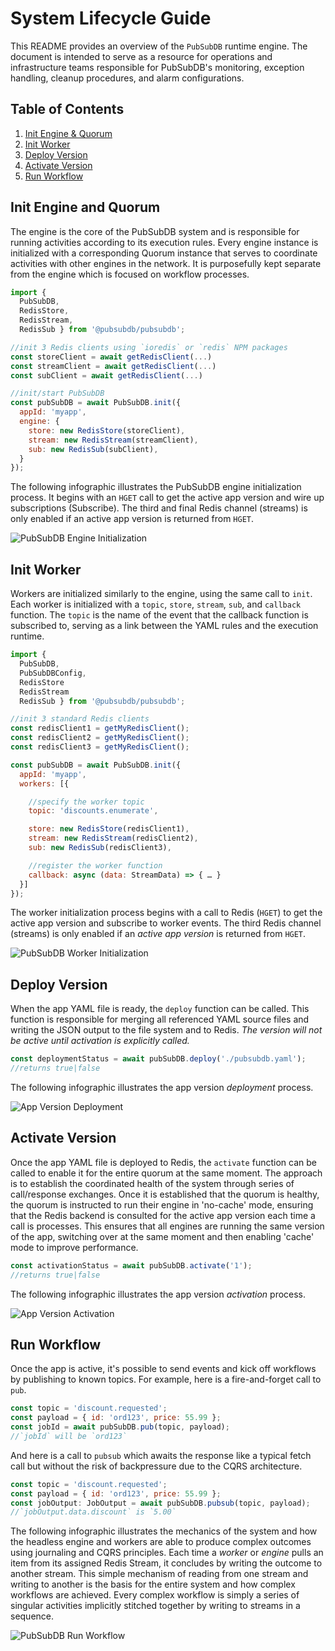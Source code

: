 # System Lifecycle Guide

This README provides an overview of the `PubSubDB` runtime engine. The document is intended to serve as a resource for operations and infrastructure teams responsible for PubSubDB's monitoring, exception handling, cleanup procedures, and alarm configurations. 

## Table of Contents
1. [Init Engine & Quorum](#init-engine-and-quorum)
2. [Init Worker](#init-worker)
3. [Deploy Version](#deploy-version)
4. [Activate Version](#activate-version)
5. [Run Workflow](#run-workflow)

## Init Engine and Quorum
The engine is the core of the PubSubDB system and is responsible for running activities according to its execution rules. Every engine instance is initialized with a corresponding Quorum instance that serves to coordinate activities with other engines in the network. It is purposefully kept separate from the engine which is focused on workflow processes.

```javascript
import {
  PubSubDB,
  RedisStore,
  RedisStream,
  RedisSub } from '@pubsubdb/pubsubdb';

//init 3 Redis clients using `ioredis` or `redis` NPM packages
const storeClient = await getRedisClient(...)
const streamClient = await getRedisClient(...)
const subClient = await getRedisClient(...)

//init/start PubSubDB
const pubSubDB = await PubSubDB.init({
  appId: 'myapp',
  engine: {
    store: new RedisStore(storeClient),
    stream: new RedisStream(streamClient),
    sub: new RedisSub(subClient),
  }
});
```

The following infographic illustrates the PubSubDB engine initialization process. It begins with an `HGET` call to get the active app version and wire up subscriptions (Subscribe). The third and final Redis channel (streams) is only enabled if an active app version is returned from `HGET`.

<img src="./img/lifecycle/init_engine.png" alt="PubSubDB Engine Initialization" style="max-width:600px;">

## Init Worker
Workers are initialized similarly to the engine, using the same call to `init`. Each worker is initialized with a `topic`, `store`, `stream`, `sub`, and `callback` function. The `topic` is the name of the event that the callback function is subscribed to, serving as a link between the YAML rules and the execution runtime.

```javascript
import {
  PubSubDB,
  PubSubDBConfig,
  RedisStore
  RedisStream
  RedisSub } from '@pubsubdb/pubsubdb';

//init 3 standard Redis clients
const redisClient1 = getMyRedisClient();
const redisClient2 = getMyRedisClient();
const redisClient3 = getMyRedisClient();

const pubSubDB = await PubSubDB.init({
  appId: 'myapp',
  workers: [{

    //specify the worker topic
    topic: 'discounts.enumerate',

    store: new RedisStore(redisClient1),
    stream: new RedisStream(redisClient2),
    sub: new RedisSub(redisClient3),

    //register the worker function
    callback: async (data: StreamData) => { … }
  }]
});
```

The worker initialization process begins with a call to Redis (`HGET`) to get the active app version and subscribe to worker events. The third Redis channel (streams) is only enabled if an *active app version* is returned from `HGET`.

<img src="./img/lifecycle/init_worker.png" alt="PubSubDB Worker Initialization" style="max-width:600px;">

## Deploy Version
When the app YAML file is ready, the `deploy` function can be called. This function is responsible for merging all referenced YAML source files and writing the JSON output to the file system and to Redis. *The version will not be active until activation is explicitly called.*

```javascript
const deploymentStatus = await pubSubDB.deploy('./pubsubdb.yaml');
//returns true|false
```

The following infographic illustrates the app version *deployment* process.

<img src="./img/lifecycle/deploy_version.png" alt="App Version Deployment" style="max-width:600px;">

## Activate Version
Once the app YAML file is deployed to Redis, the `activate` function can be called to enable it for the entire quorum at the same moment. The approach is to establish the coordinated health of the system through series of call/response exchanges. Once it is established that the quorum is healthy, the quorum is instructed to run their engine in 'no-cache' mode, ensuring that the Redis backend is consulted for the active app version each time a call is processes. This ensures that all engines are running the same version of the app, switching over at the same moment and then enabling 'cache' mode to improve performance.

```javascript
const activationStatus = await pubSubDB.activate('1');
//returns true|false
```

The following infographic illustrates the app version *activation* process.

<img src="./img/lifecycle/activate_version.png" alt="App Version Activation" style="max-width:600px;">

## Run Workflow
Once the app is active, it's possible to send events and kick off workflows by publishing to known topics. For example, here is a fire-and-forget call to `pub`.

```javascript
const topic = 'discount.requested';
const payload = { id: 'ord123', price: 55.99 };
const jobId = await pubSubDB.pub(topic, payload);
//`jobId` will be `ord123`
```
And here is a call to `pubsub` which awaits the response like a typical fetch call but without the risk of backpressure due to the CQRS architecture.

```javascript
const topic = 'discount.requested';
const payload = { id: 'ord123', price: 55.99 };
const jobOutput: JobOutput = await pubSubDB.pubsub(topic, payload);
//`jobOutput.data.discount` is `5.00`
```
The following infographic illustrates the mechanics of the system and how the headless engine and workers are able to produce complex outcomes using   journaling and CQRS principles. Each time a *worker* or *engine* pulls an item from its assigned Redis Stream, it concludes by writing the outcome to another stream. This simple mechanism of reading from one stream and writing to another is the basis for the entire system and how complex workflows are achieved. Every complex workflow is simply a series of singular activities implicitly stitched together by writing to streams in a sequence.

<img src="./img/lifecycle/run_workflow.png" alt="PubSubDB Run Workflow" style="max-width:600px;">
